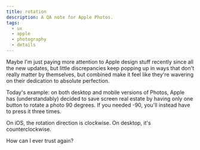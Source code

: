 ```yaml
---
title: rotation
description: A QA note for Apple Photos.
tags:
  - ux
  - apple
  - photography
  - details
---
```

Maybe I'm just paying more attention to Apple design stuff recently since all the new updates, but little discrepancies keep popping up in ways that don't really matter by themselves, but combined make it feel like they're wavering on their dedication to absolute perfection.

Today's example: on both desktop and mobile versions of Photos, Apple has (understandably) decided to save screen real estate by having only one button to rotate a photo 90 degrees. If you needed -90, you'll instead have to press it three times.

On iOS, the rotation direction is clockwise. On desktop, it's counterclockwise. 

How can I ever trust again?
